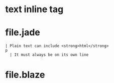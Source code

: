 # text inline tag

# file.jade
```jade
| Plain text can include <strong>html</strong>
p
  | It must always be on its own line
```

# file.blaze
```javascript
```
